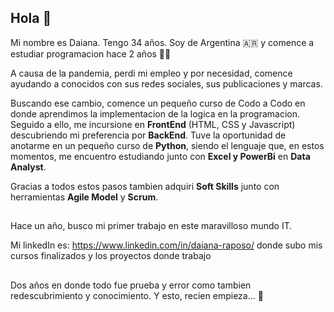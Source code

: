 ## Hola :wave:

Mi nombre es Daiana. Tengo 34 años. Soy de Argentina :argentina: y comence a estudiar programacion hace 2 años :woman_technologist:

A causa de la pandemia, perdi mi empleo y por necesidad, comence ayudando a conocidos con sus redes sociales, sus publicaciones y marcas.

Buscando ese cambio, comence un pequeño curso de Codo a Codo en donde aprendimos la implementacion de la logica en la programacion. Seguido a ello, me incursione en **FrontEnd** (HTML, CSS y Javascript) descubriendo mi preferencia por **BackEnd**. Tuve la oportunidad de anotarme en un pequeño curso de **Python**, siendo el lenguaje que, en estos momentos, me encuentro estudiando junto con **Excel y PowerBi** en **Data Analyst**. 

Gracias a todos estos pasos tambien adquiri **Soft Skills** junto con herramientas **Agile Model** y **Scrum**. 

## 

Hace un año, busco mi primer trabajo en este maravilloso mundo IT. 

Mi linkedIn es: https://www.linkedin.com/in/daiana-raposo/ donde subo mis cursos finalizados y los proyectos donde trabajo

##

Dos años en donde todo fue prueba y error como tambien redescubrimiento y conocimiento. Y esto, recien empieza... :muscle:



